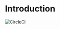 # Introduction
[![CircleCI](https://circleci.com/gh/mszalbach/IssuerSelfService.svg?style=svg)](https://circleci.com/gh/mszalbach/IssuerSelfService)


